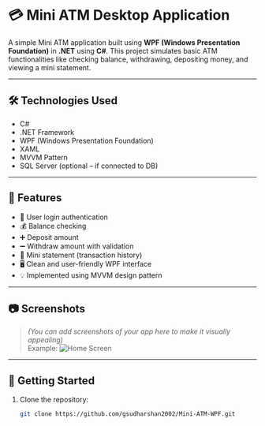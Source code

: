 # 💳 Mini ATM Desktop Application

A simple Mini ATM application built using **WPF (Windows Presentation Foundation)** in **.NET** using **C#**. This project simulates basic ATM functionalities like checking balance, withdrawing, depositing money, and viewing a mini statement.

---

## 🛠️ Technologies Used

- C#
- .NET Framework
- WPF (Windows Presentation Foundation)
- XAML
- MVVM Pattern
- SQL Server (optional – if connected to DB)

---

## 🎯 Features

- 🔐 User login authentication
- 💰 Balance checking
- ➕ Deposit amount
- ➖ Withdraw amount with validation
- 📜 Mini statement (transaction history)
- 🖥️ Clean and user-friendly WPF interface
- 💡 Implemented using MVVM design pattern

---

## 📷 Screenshots

> *(You can add screenshots of your app here to make it visually appealing)*  
> Example:
> ![Home Screen](./screenshots/home.png)

---

## 🚀 Getting Started

1. Clone the repository:
   ```bash
   git clone https://github.com/gsudharshan2002/Mini-ATM-WPF.git

